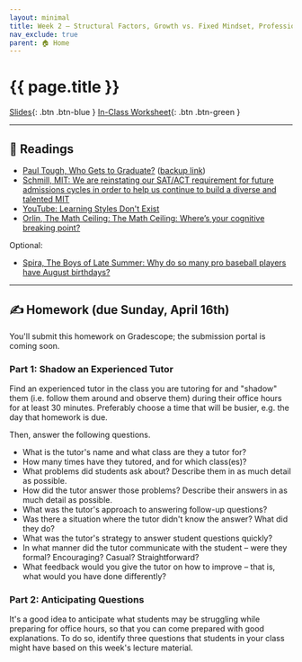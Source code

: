 ```yaml
---
layout: minimal
title: Week 2 – Structural Factors, Growth vs. Fixed Mindset, Professionalism
nav_exclude: true
parent: 🏠 Home
---
```


# {{ page.title }}

[Slides](https://docs.google.com/presentation/d/1FdfPIjodpW3ySi-emTVorkxup0H_X6pGH3velWkF-xA/edit?usp=sharing){: .btn .btn-blue } [In-Class Worksheet](https://www.gradescope.com/courses/527891/assignments/2810633){: .btn .btn-green }

---

## 📖 Readings

- [Paul Tough, Who Gets to Graduate?](https://www.nytimes.com/2014/05/18/magazine/who-gets-to-graduate.html) ([backup link](../../resources/who-graduates))
- [Schmill, MIT: We are reinstating our SAT/ACT requirement for future admissions cycles in order to help us continue to build a diverse and talented MIT](https://mitadmissions.org/blogs/entry/we-are-reinstating-our-sat-act-requirement-for-future-admissions-cycles/)
- [YouTube: Learning Styles Don't Exist](https://www.youtube.com/watch?v=sIv9rz2NTUk)
- [Orlin, The Math Ceiling: The Math Ceiling: Where’s your cognitive breaking point?
](https://mathwithbaddrawings.com/2015/04/08/the-math-ceiling-wheres-your-cognitive-breaking-point/)

Optional:
- [Spira, The Boys of Late Summer: Why do so many pro baseball players have August birthdays?](http://www.slate.com/articles/sports/sports_nut/2008/04/the_boys_of_late_summer.html)

---

## ✍️ Homework (due Sunday, April 16th)

You'll submit this homework on Gradescope; the submission portal is coming soon.

### Part 1: Shadow an Experienced Tutor

Find an experienced tutor in the class you are tutoring for and "shadow" them (i.e. follow them around and observe them) during their office hours for at least 30 minutes. Preferably choose a time that will be busier, e.g. the day that homework is due.

Then, answer the following questions.

- What is the tutor's name and what class are they a tutor for?
- How many times have they tutored, and for which class(es)?
- What problems did students ask about? Describe them in as much detail as possible.
- How did the tutor answer those problems? Describe their answers in as much detail as possible.
- What was the tutor's approach to answering follow-up questions?
- Was there a situation where the tutor didn't know the answer? What did they do?
- What was the tutor's strategy to answer student questions quickly?
- In what manner did the tutor communicate with the student – were they formal? Encouraging? Casual? Straightforward?
- What feedback would you give the tutor on how to improve – that is, what would you have done differently?

### Part 2: Anticipating Questions

It's a good idea to anticipate what students may be struggling while preparing for office hours, so that you can come prepared with good explanations. To do so, identify three questions that students in your class might have based on this week's lecture material.
